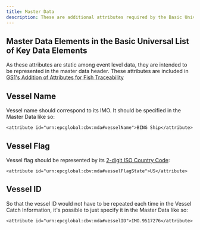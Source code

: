 ```yaml
---
title: Master Data
description: These are additional attributes required by the Basic Universal List which are encoded in EPCIS Master Data. 
---
```


## Master Data Elements in the Basic Universal List of Key Data Elements
As these attributes are static among event level data, they are intended to be represented in the master data header. These attributes are included in [GS1's Addition of Attributes for Fish Traceability](https://www.gs1.org/sites/default/files/docs/epc/CBVCN_18-000108_AdditionOfFishAttributes.pdf)

## Vessel Name
Vessel name should correspond to its IMO. It should be specified in the Master Data like so:

`<attribute id="urn:epcglobal:cbv:mda#vesselName">BING Ship</attribute>`                

## Vessel Flag
Vessel flag should be represented by its [2-digit ISO Country Code](https://www.iso.org/iso-3166-country-codes.html):

`<attribute id="urn:epcglobal:cbv:mda#vesselFlagState">US</attribute>`

## Vessel ID
So that the vessel ID would not have to be repeated each time in the Vessel Catch Information, it's possible to just specify it in the Master Data like so:

`<attribute id="urn:epcglobal:cbv:mda#vesselID">IMO.9517276</attribute>`